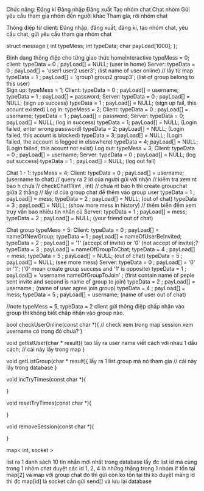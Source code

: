 Chức năng: 
    Đăng kí
    Đăng nhập
    Đăng xuất
    Tạo nhóm chat
    Chat nhóm
    Gửi yêu cầu tham gia nhóm đến người khác
    Tham gia, rời nhóm chat 

Thông điệp từ client:
    Đăng nhập, đăng xuất, đăng kí, tạo nhóm chat, yêu cầu chat, gửi yêu cầu tham gia nhóm chat 

struct message
{
    int typeMess;
    int typeData;
    char payLoad[1000];
};

Đinh dạng thông điệp cho từng giao thức
homeInteractive
    typeMess = 0;
        client:
            typeData = 0 ; payLoad[] = NULL; (user in home)
        Server:
            typeData = 0 ; payLoad[] = 'user1 user2 user3'; (list name of user online) // lấy từ map
            typeData = 1 ; payLoad[] = 'group1 group2 group3'; (list of group belong to this user)        
Sign up:
    typeMess = 1;
        Client:
            typeData = 0 ; payLoad[] = username;
            typeData = 1 ; payLoad[] = password;
        Server:
            typeData = 0 ; payLoad[] = NULL; (sign up success)
            typeData = 1 ; payLoad[] = NULL; (sign up fail, this acount existed)
Log in:
    typeMess = 2;
        Client:
            typeData = 0 ; payLoad[] = username;
            typeData = 1 ; payLoad[] = password;
        Server:
            typeData = 0; payLoad[] = NULL; (log in success)
            typeData = 1; payLoad[] = NULL; (Login failed, enter wrong password)
            typeData = 2; payLoad[] = NULL; (Login failed, this acount is blocked)
            typeData = 3; payLoad[] = NULL; (Login failed, the account is logged in elsewhere)
            typeData = 4; payLoad[] = NULL; (Login failed, this acount not exist)
Log out:
    typeMess = 3;
        Client:
            typeData = 0 ; payLoad[] = username;
        Server:
            typeData = 0 ; payLoad[] = NULL; (log out success)
            typeData = 1 ; payLoad[] = NULL; (log out fail)
    
Chat 1 - 1:
    typeMess = 4;
        Client:
            typeData = 0 ; payLoad[] = username; (username to chat) // query ra 2 id của người gửi với nhận // kiểm tra xem nt bao h chưa // checkChat11(int , int) // chưa nt bao h thì create groupchat giữa 2 thằng //   lấy id của group chat để thêm vào group user
            typeData = 1 ; payLoad[] = mess; 
            typeData = 2 ; payLoad[] = NULL; (out of chat)
            typeData = 3 ; payLoad[] = NULL; (show more mess in history) // thêm biến đếm xem truy vấn bao nhiêu tin nhắn cũ
        Server:
            typeData = 1 ; payLoad[] = mess;
            typeData = 2 ; payLoad[] = NULL; (your friend out of chat)
    
Chat group
    typeMess = 5:
        Client:
            typeData = 0 ; payLoad[] = nameOfNewGroup;
            typeData = 1 ; payLoad[] = nameOfUserBeInvited;
            typeData = 2 ; payLoad[] = '1' (accept of invite) or '0' (not accept of invite);?
            typeData = 3 ; payLoad[] = nameOfGroupToChat;
            typeData = 4 ; payLoad[] = mess;
            typeData = 5 ; payLoad[] = NULL; (out of chat)
            typeData = 5 ; payLoad[] = NULL; (see more mess)
        Server:
            typeData = 0 ; payLoad[] = '0' or '1'; ('0' mean create group success and '1' is opposite)
            typeData = 1 ; payLoad[] = 'username nameOfGroupToJoin' ; (first contain name of peple sent invite and second is name of group to join)
            typeData = 2 ; payLoad[] = username ; (name of user agree join group)
            typeData = 4 ; payLoad[] = mess;
            typeData = 5 ; payLoad[] = username; (name of user out of chat)




//note typeMess = 5, typeData = 2 client gửi thông điệp chấp nhận vào group thì không biết chấp nhận vào group nào.

bool checkUserOnline(const char *){
    // check xem trong map session xem username có trong đó chưa?
}

void getlistUser(char * result){
    tao lấy ra user name viết cách với nhau 1 dấu cách; // cái này lấy trong map
}

void getListGroup(char * result){
    lấy ra 1 list group mà nó tham gia // cái này lấy trong database
}

void incTryTimes(const char *){

}

void resetTryTimes(const char *){

}

void removeSession(const char *){

}


map< int, socket >

list ra 1 danh sách 10 tin nhắn mới nhất trong database
lấy đc list id mà cùng trong 1 nhóm chat 
duyệt các id
1, 2, 4 là những thằng trong 1 nhóm 
if tồn tại map[2] và map với group chat đó thì gửi còn ko tồn tại thì ko
duyệt mảng id thì đc map[id] là socket cần gửi
send[] và lưu lại database